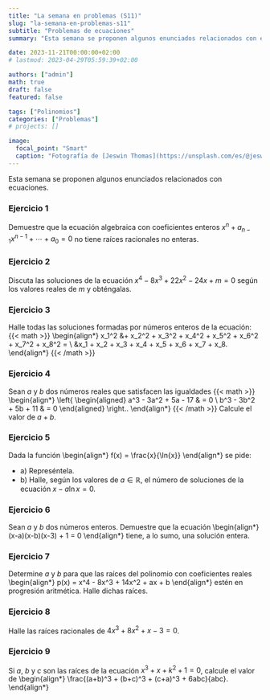 ```yaml
---
title: "La semana en problemas (S11)"
slug: "la-semana-en-problemas-s11"
subtitle: "Problemas de ecuaciones"
summary: "Esta semana se proponen algunos enunciados relacionados con ecuaciones."

date: 2023-11-21T00:00:00+02:00
# lastmod: 2023-04-29T05:59:39+02:00

authors: ["admin"]
math: true
draft: false
featured: false

tags: ["Polinomios"]
categories: ["Problemas"]
# projects: []

image:
  focal_point: "Smart"
  caption: "Fotografía de [Jeswin Thomas](https://unsplash.com/es/@jeswinthomas), disponible en [Unsplash](https://unsplash.com/es/fotos/hecib2an4T4)."
---
```


Esta semana se proponen algunos enunciados relacionados con ecuaciones.

### Ejercicio 1

Demuestre que la ecuación algebraica con coeficientes enteros $x^n + a_{n-1}x^{n-1} + \cdots + a_0 = 0$ no tiene raíces racionales no enteras.

### Ejercicio 2

Discuta las soluciones de la ecuación $x^4 - 8x^3 + 22x^2 - 24x + m = 0$ según los valores reales de $m$ y obténgalas.

### Ejercicio 3

Halle todas las soluciones formadas por números enteros de la ecuación:
{{< math >}}
\begin{align*}
    x_1^2 &+ x_2^2 + x_3^2 + x_4^2 + x_5^2 + x_6^2 + x_7^2 + x_8^2 = \\
    &x_1 + x_2 + x_3 + x_4 + x_5 + x_6 + x_7 + x_8.
\end{align*}
{{< /math >}}

### Ejercicio 4

Sean $a$ y $b$ dos números reales que satisfacen las igualdades
{{< math >}}
\begin{align*}
    \left\{
    \begin{aligned}
        a^3 - 3a^2 + 5a - 17 & = 0 \\
        b^3 - 3b^2 + 5b + 11 & = 0
    \end{aligned}
    \right..
\end{align*}
{{< /math >}}
Calcule el valor de $a + b$.


### Ejercicio 5

Dada la función
\begin{align*}
    f(x) = \frac{x}{\ln{x}}
\end{align*}
se pide:

- a) Represéntela.
- b) Halle, según los valores de $a\in\mathbb{R}$, el número de soluciones de la ecuación $x - a\ln{x} = 0$.

### Ejercicio 6

Sean $a$ y $b$ dos números enteros. Demuestre que la ecuación
\begin{align*}
    (x-a)(x-b)(x-3) + 1 = 0
\end{align*}
tiene, a lo sumo, una solución entera.

### Ejercicio 7

Determine $a$ y $b$ para que las raíces del polinomio con coeficientes reales
\begin{align*}
    p(x) = x^4 - 8x^3 + 14x^2 + ax + b
\end{align*}
estén en progresión aritmética. Halle dichas raíces.

### Ejercicio 8

Halle las raíces racionales de $4x^3 + 8x^2 + x - 3 = 0$.

### Ejercicio 9

Si $a$, $b$ y $c$ son las raíces de la ecuación $x^3 + x + k^2 + 1 = 0$, calcule el valor de
\begin{align*}
    \frac{(a+b)^3 + (b+c)^3 + (c+a)^3 + 6abc}{abc}.
\end{align*}
